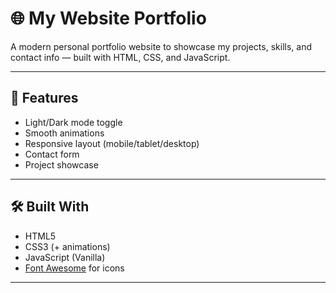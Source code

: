 # 🌐 My Website Portfolio

A modern personal portfolio website to showcase my projects, skills, and contact info — built with HTML, CSS, and JavaScript.

---

## 🚀 Features

- Light/Dark mode toggle
- Smooth animations
- Responsive layout (mobile/tablet/desktop)
- Contact form
- Project showcase

---

## 🛠️ Built With

- HTML5
- CSS3 (+ animations)
- JavaScript (Vanilla)
- [Font Awesome](https://fontawesome.com/) for icons

---

